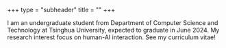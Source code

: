 +++
type = "subheader"
title = ""
+++

I am an undergraduate student from Department of Computer Science and Technology at Tsinghua University, expected to graduate in June 2024. My research interest focus on human-AI interaction. See my curriculum vitae!
